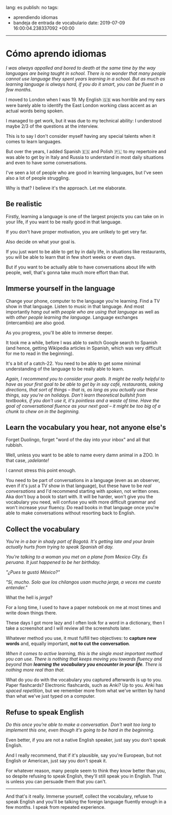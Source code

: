 lang: es
publish: no
tags:
- aprendiendo idiomas
- bandeja de entrada de vocabulario
date: 2019-07-09 16:00:04.238337092 +00:00

---

# Cómo aprendo idiomas

_I was always appalled and bored to death at the same time by the way languages are being taught in school. There is no wonder that many people cannot use language they spent years learning in a school. But as much as learning language is always hard, if you do it smart, you can be fluent in a few months._

I moved to London when I was 19. My English 🇬🇧 was horrible and my ears were barely able to identify the East London working class accent as an actual words being spoken.

I managed to get work, but it was due to my technical ability: I understood maybe 2/3 of the questions at the interview.

This is to say I don't consider myself having any special talents when it comes to learn languages.

But over the years, I added Spanish 🇪🇸 and Polish 🇵🇱 to my repertoire and was able to get by in Italy and Russia to understand in most daily situations and even to have some conversations.

I've seen a lot of people who are good in learning languages, but I've seen also a lot of people struggling.

Why is that? I believe it's the approach. Let me elaborate.

## Be realistic

Firstly, learning a language is one of the largest projects you can take on in your life, if you want to be really good in that language.

If you don't have proper motivation, you are unlikely to get very far.

Also decide on what your goal is.

If you just want to be able to get by in daily life, in situations like restaurants, you will be able to learn that in few short weeks or even days.

But if you want to be actually able to have conversations about life with people, well, that's gonna take much more effort than that.

## Immerse yourself in the language

Change your phone, computer to the language you're learning. Find a TV show in that language. Listen to music in that language. And most importantly _hang out with people who are using that language_ as well as with _other people learning the language_. Language exchanges (intercambio) are also good.

As you progress, you'll be able to immerse deeper.

It took me a while, before I was able to switch Google search to Spanish (and hence, getting Wikipedia articles in Spanish, which was very difficult for me to read in the beginning).

It's a bit of a catch-22. You need to be able to get some minimal understanding of the language to be really able to learn.

_Again, I recommend you to consider your goals. It might be really helpful to have as your first goal to be able to get by in say café, restaurants, asking directions, that sort
of things – that is, as long as you actually use these things, say you're on holidays. Don't learn theoretical bullshit from textbooks, if you don't use it, it's pointless and a waste of time. Have the goal of conversational fluence as your next goal – it might be too big of a chunk to chew on in the beginning._

## Learn the vocabulary you hear, not anyone else's

Forget Duolingo, forget "word of the day into your inbox" and all that rubbish.

Well, unless you want to be able to name every damn animal in a ZOO. In that case, _¡adelante!_

I cannot stress this point enough.

You need to be part of conversations in a language (even as an observer, even if it's just a TV show in that language), but these have to be *real conversations* and I'd recommend starting with *spoken*, not written ones. Aka don't buy a book to start with. It will be harder, won't give you the vocabulary you need, will confuse you with more difficult grammar and won't increase your fluency. Do read books in that language once you're able to make conversations without resorting back to English.

## Collect the vocabulary

_You're in a bar in shady part of Bogotá. It's getting late and your brain actually hurts from trying to speak Spanish all day._

_You're talking to a woman you met on a plane from Mexico City. Es peruana. It just happened to be her birthday._

_"¿Pues te gustó México?"_

_"Sí, mucho. Solo que los chilangos usan mucha jerga, a veces me cuesta entender."_

What the hell is *jerga*?

For a long time, I used to have a paper notebook on me at most times and write down things there.

These days I got more lazy and I often look for a word in a dictionary, then I take a screenshot and I will review all the screenshots later.

Whatever method you use, it must fulfill two objectives: to **capture new words** and, equally important, **not to cut the conversation**.

_When it comes to active learning, this is the single most important method you can use. There is nothing that keeps moving you towards fluency and beyond than **learning the vocabulary you encounter in your life**. There is nothing more real than that._

What do you do with the vocabulary you captured afterwards is up to you. Paper flashcards? Electronic flashcards, such as Anki? Up to you. Anki has _spaced repetition_, but we remember more from what we've written by hand than what we've just typed on a computer.

## Refuse to speak English

_Do this once you're able to make a conversation. Don't wait too long to implement this one, even though it's going to be hard in the beginning._

Even better, if you are not a native English speaker, just say you don't speak English.

And I really recommend, that if it's plausible, say you're European, but not English or American, just say you don't speak it.

For whatever reason, many people seem to think they know better than you, so despite refusing to speak English, they'll still speak you in English. That is unless you can persuade them that you can't.

---

And that's it really. Immerse yourself, collect the vocabulary, refuse to speak English and you'll be talking the foreign language fluently enough in a few months. I speak from repeated experience.
